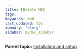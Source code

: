 ```yaml
---
title: [Delete ME]
tags: 
keywords: tbd
last_updated: tbd
summary: "blerg"
sidebar: mydoc_sidebar
---
```



**Parent topic:** [Installation and setup](/pages/admin/setup/intro.html)

